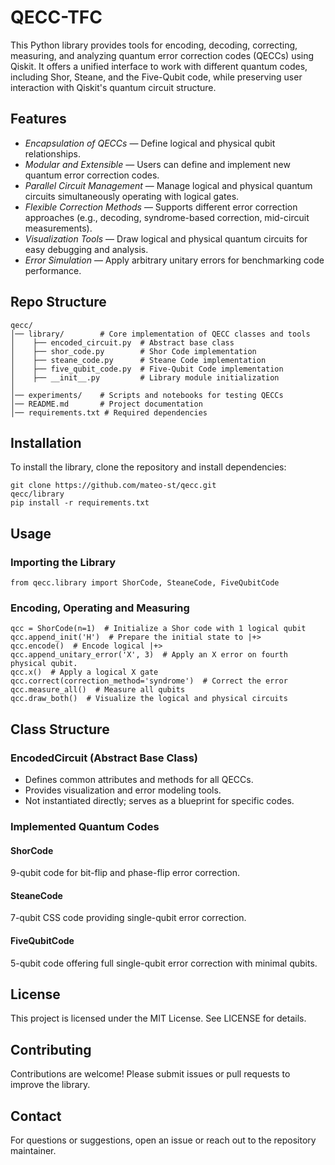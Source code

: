 # QECC-TFC
This Python library provides tools for encoding, decoding, correcting, measuring, and analyzing quantum error correction codes (QECCs) using Qiskit. It offers a unified interface to work with different quantum codes, including Shor, Steane, and the Five-Qubit code, while preserving user interaction with Qiskit's quantum circuit structure.

## Features
- *Encapsulation of QECCs* — Define logical and physical qubit relationships.
- *Modular and Extensible* — Users can define and implement new quantum error correction codes.
- *Parallel Circuit Management* — Manage logical and physical quantum circuits simultaneously operating with logical gates.
- *Flexible Correction Methods* — Supports different error correction approaches (e.g., decoding, syndrome-based correction, mid-circuit measurements).
- *Visualization Tools* — Draw logical and physical quantum circuits for easy debugging and analysis.
- *Error Simulation* — Apply arbitrary unitary errors for benchmarking code performance.

## Repo Structure
```
qecc/
│── library/        # Core implementation of QECC classes and tools
│    ├── encoded_circuit.py  # Abstract base class
│    ├── shor_code.py        # Shor Code implementation
│    ├── steane_code.py      # Steane Code implementation
│    ├── five_qubit_code.py  # Five-Qubit Code implementation
│    ├── __init__.py         # Library module initialization
│
│── experiments/    # Scripts and notebooks for testing QECCs
│── README.md       # Project documentation
│── requirements.txt # Required dependencies
```

## Installation

To install the library, clone the repository and install dependencies:
```
git clone https://github.com/mateo-st/qecc.git
qecc/library
pip install -r requirements.txt
```

## Usage
### Importing the Library
`from qecc.library import ShorCode, SteaneCode, FiveQubitCode`

### Encoding, Operating and Measuring
```
qcc = ShorCode(n=1)  # Initialize a Shor code with 1 logical qubit
qcc.append_init('H')  # Prepare the initial state to |+>
qcc.encode()  # Encode logical |+>
qcc.append_unitary_error('X', 3)  # Apply an X error on fourth physical qubit.
qcc.x()  # Apply a logical X gate
qcc.correct(correction_method='syndrome')  # Correct the error
qcc.measure_all()  # Measure all qubits
qcc.draw_both()  # Visualize the logical and physical circuits
```

## Class Structure

### EncodedCircuit (Abstract Base Class)

- Defines common attributes and methods for all QECCs.
- Provides visualization and error modeling tools.
- Not instantiated directly; serves as a blueprint for specific codes.

### Implemented Quantum Codes

#### ShorCode
9-qubit code for bit-flip and phase-flip error correction.

#### SteaneCode
7-qubit CSS code providing single-qubit error correction.

#### FiveQubitCode
5-qubit code offering full single-qubit error correction with minimal qubits.

## License

This project is licensed under the MIT License. See LICENSE for details.

## Contributing

Contributions are welcome! Please submit issues or pull requests to improve the library.

## Contact

For questions or suggestions, open an issue or reach out to the repository maintainer.
